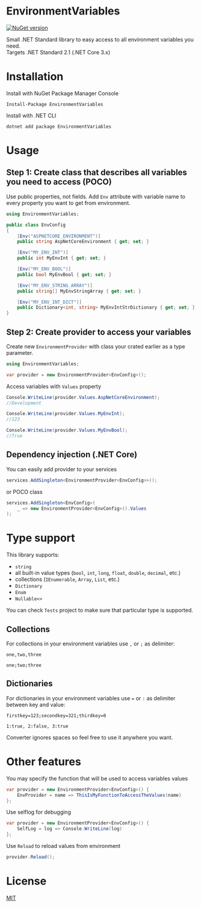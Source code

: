 # EnvironmentVariables

[![NuGet version](https://badge.fury.io/nu/EnvironmentVariables.svg)](https://badge.fury.io/nu/EnvironmentVariables)

Small .NET Standard library to easy access to all environment variables you need.\
Targets .NET Standard 2.1 (.NET Core 3.x)

# Installation
Install with NuGet Package Manager Console

```
Install-Package EnvironmentVariables
```
Install with .NET CLI

```
dotnet add package EnvironmentVariables
```

# Usage
## Step 1: Create class that describes all variables you need to access (POCO)
Use public properties, not fields. Add `Env` attribute with variable name to every property you want to get from environment.

```csharp
using EnvironmentVariables;

public class EnvConfig
{
    [Env("ASPNETCORE_ENVIRONMENT")]
    public string AspNetCoreEnvironment { get; set; }

    [Env("MY_ENV_INT")]
    public int MyEnvInt { get; set; }

    [Env("MY_ENV_BOOL")]
    public bool MyEnvBool { get; set; }

    [Env("MY_ENV_STRING_ARRAY")]
    public string[] MyEnvStringArray { get; set; }

    [Env("MY_ENV_INT_DICT")]
    public Dictionary<int, string> MyEnvIntStrDictionary { get; set; }
}
```

## Step 2: Create provider to access your variables
Create new `EnvironmentProvider` with class your crated earlier as a type parameter.
```csharp
using EnvironmentVariables;

var provider = new EnvironmentProvider<EnvConfig>();
```
Access variables with `Values` property
```csharp
Console.WriteLine(provider.Values.AspNetCoreEnvironment);
//Development

Console.WriteLine(provider.Values.MyEnvInt);
//123

Console.WriteLine(provider.Values.MyEnvBool);
//True
```

## Dependency injection (.NET Core)
You can easily add provider to your services 
```csharp
services.AddSingleton<EnvironmentProvider<EnvConfig>>();
```
or POCO class
```csharp
services.AddSingleton<EnvConfig>(
    _ => new EnvironmentProvider<EnvConfig>().Values
);
```

# Type support

This library supports: 
- `string`
- all built-in value types (`bool`, `int`, `long`, `float`, `double`, `decimal`, etc.)
- collections (`IEnumerable`, `Array`, `List`, etc.)
- `Dictionary`
- `Enum`
- `Nullable<>`

You can check `Tests` project to make sure that particular type is supported.

## Collections

For collections in your environment variables use `,` or `;` as delimiter:
```
one,two,three

one;two;three
```

## Dictionaries

For dictionaries in your environment variables use `=` or `:` as delimiter between key and value:
```
firstkey=123;secondkey=321;thirdkey=0

1:true, 2:false, 3:true
```
Converter ignores spaces so feel free to use it anywhere you want.

# Other features
You may specify the function that will be used to access  variables values
```csharp
var provider = new EnvironmentProvider<EnvConfig>() {
    EnvProvider = name => ThisIsMyFunctionToAccessTheValues(name)
};
```
Use selflog for debugging
```csharp
var provider = new EnvironmentProvider<EnvConfig>() {
    SelfLog = log => Console.WriteLine(log)
};
```
Use `Reload` to reload values from environment
```csharp
provider.Reload();
```

# License
[MIT](https://raw.githubusercontent.com/victortrusov/EnvironmentVariables/master/LICENSE)
